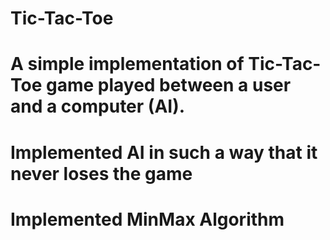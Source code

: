 # Tic-Tac-Toe #
# A simple implementation of Tic-Tac-Toe game played between a user and a computer (AI).
# Implemented AI in such a way that it never loses the game
# Implemented MinMax Algorithm
